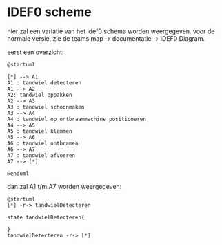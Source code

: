 # IDEF0 scheme
hier zal een variatie van het idef0 schema worden weergegeven. voor de normale versie, zie de teams map -> documentatie -> IDEF0 Diagram.

eerst een overzicht:

```plantuml
@startuml

[*] --> A1
A1 : tandwiel detecteren
A1 --> A2
A2: tandwiel oppakken
A2 --> A3
A3 : tandwiel schoonmaken
A3 --> A4
A4 : tandwiel op ontbraammachine positioneren
A4 --> A5
A5 : tandwiel klemmen
A5 --> A6
A6 : tandwiel ontbramen
A6 --> A7
A7 : tandwiel afvoeren
A7 --> [*]

@enduml
```

dan zal A1 t/m A7 worden weergegeven:

```plantuml
@startuml
[*] -r-> tandwielDetecteren

state tandwielDetecteren{

}
tandwielDetecteren -r-> [*]